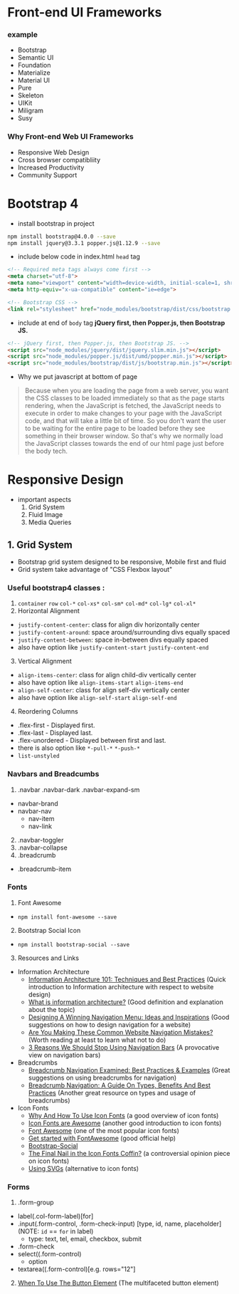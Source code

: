 # Front-end UI Frameworks
### example
- Bootstrap
- Semantic UI
- Foundation
- Materialize
- Material UI
- Pure
- Skeleton
- UIKit
- Miligram
- Susy

### Why Front-end Web UI Frameworks
- Responsive Web Design
- Cross browser compatibliity
- Increased Productivity
- Community Support

# Bootstrap 4
- install bootstrap in project
```sh
npm install bootstrap@4.0.0 --save
npm install jquery@3.3.1 popper.js@1.12.9 --save
```
- include below code in index.html `head` tag
```html
<!-- Required meta tags always come first -->
<meta charset="utf-8">
<meta name="viewport" content="width=device-width, initial-scale=1, shrink-to-fit=no">
<meta http-equiv="x-ua-compatible" content="ie=edge">

<!-- Bootstrap CSS -->
<link rel="stylesheet" href="node_modules/bootstrap/dist/css/bootstrap.min.css">
```

- include at end of `body` tag
**jQuery first, then Popper.js, then Bootstrap JS.**
```html
<!-- jQuery first, then Popper.js, then Bootstrap JS. -->
<script src="node_modules/jquery/dist/jquery.slim.min.js"></script>
<script src="node_modules/popper.js/dist/umd/popper.min.js"></script>
<script src="node_modules/bootstrap/dist/js/bootstrap.min.js"></script>
```
- Why we put javascript at bottom of page

> Because when you are loading the page from a web server, you want the CSS classes to be loaded immediately so that as the page starts rendering, when the JavaScript is fetched, the JavaScript needs to execute in order to make changes to your page with the JavaScript code, and that will take a little bit of time. So you don't want the user to be waiting for the entire page to be loaded before they see something in their browser window. So that's why we normally load the JavaScript classes towards the end of our html page just before the body tech.

# Responsive Design
- important aspects
  1. Grid System
  2. Fluid Image
  3. Media Queries

## 1. Grid System
- Bootstrap grid system designed to be responsive, Mobile first and fluid
- Grid system take advantage of "CSS Flexbox layout"

### Useful bootstrap4 classes :
1. `container` `row` `col-*` `col-xs*` `col-sm*` `col-md*` `col-lg*` `col-xl*`
2. Horizontal Alignment
  - `justify-content-center`: class for align div horizontally center
  - `justify-content-around`: space around/surrounding divs equally spaced
  - `justify-content-between`: space in-between divs equally spaced
  - also have option like `justify-content-start` `justify-content-end`
3. Vertical Alignment
  - `align-items-center`: class for align child-div vertically center
  - also have option like `align-items-start` `align-items-end`
  - `align-self-center`: class for align self-div vertically center
  - also have option like `align-self-start` `align-self-end`
4. Reordering Columns
  - .flex-first - Displayed first.
  - .flex-last - Displayed last.
  - .flex-unordered - Displayed between first and last.
  - there is also option like `*-pull-*` `*-push-*`
- `list-unstyled`

### Navbars and Breadcumbs
1. .navbar .navbar-dark .navbar-expand-sm
  - navbar-brand
  - navbar-nav
    - nav-item
    - nav-link
2. .navbar-toggler
3. .navbar-collapse
4. .breadcrumb
  - .breadcrumb-item

### Fonts
1. Font Awesome
  - `npm install font-awesome --save`
2. Bootstrap Social Icon
  - `npm install bootstrap-social --save`
3. Resources and Links
  - Information Architecture
    - [Information Architecture 101: Techniques and Best Practices](https://www.webfx.com/blog/web-design/information-architecture-101-techniques-and-best-practices/) (Quick introduction to Information architecture with respect to website design)
    - [What is information architecture?](https://www.steptwo.com.au/papers/kmc_whatisinfoarch/) (Good definition and explanation about the topic)
    - [Designing A Winning Navigation Menu: Ideas and Inspirations](https://www.hongkiat.com/blog/navigation-design-ideas-inspiration/) (Good suggestions on how to design navigation for a website)
    - [Are You Making These Common Website Navigation Mistakes?](https://neilpatel.com/blog/common-website-navigation-mistakes/) (Worth reading at least to learn what not to do)
    - [3 Reasons We Should Stop Using Navigation Bars](http://www.webdesignerdepot.com/2014/01/3-reasons-we-should-stop-using-navigation-bars/) (A provocative view on navigation bars)
  - Breadcrumbs
    - [Breadcrumb Navigation Examined: Best Practices & Examples](https://www.hongkiat.com/blog/breadcrumb-navigation-examined-best-practices-examples/) (Great suggestions on using breadcrumbs for navigation)
    - [Breadcrumb Navigation: A Guide On Types, Benefits And Best Practices](https://www.woorank.com/en/blog/breadcrumb-navigation-a-guide-to-types-benefits-and-best-practices) (Another great resource on types and usage of breadcrumbs)
  - Icon Fonts
    - [Why And How To Use Icon Fonts](http://vanseodesign.com/web-design/icon-fonts/) (a good overview of icon fonts)
    - [Icon Fonts are Awesome](https://css-tricks.com/examples/IconFont/) (another good introduction to icon fonts)
    - [Font Awesome](https://fontawesome.com/6?next=%2F%3Ffrom%3Dio) (one of the most popular icon fonts)
    - [Get started with FontAwesome](https://fontawesome.com/start) (good official help)
    - [Bootstrap-Social](http://lipis.github.io/bootstrap-social/)
    - [The Final Nail in the Icon Fonts Coffin?](https://www.sitepoint.com/final-nail-icon-fonts-coffin/) (a controversial opinion piece on icon fonts)
    - [Using SVGs](https://gomakethings.com/using-svgs/) (alternative to icon fonts)
### Forms
1. .form-group
  - label(.col-form-label)[for]
  - .input(.form-control, .form-check-input) [type, id, name, placeholder] (NOTE: `id` == `for` in label)
    - type: text, tel, email, checkbox, submit
  - .form-check
  - select((.form-control)
    - option
  - textarea((.form-control)[e.g. rows="12"]

2. [When To Use The Button Element](https://css-tricks.com/use-button-element/) (The multifaceted button element)